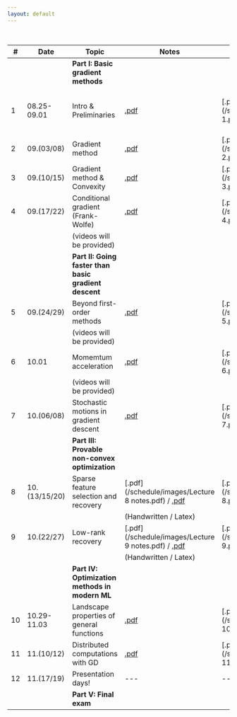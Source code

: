 ```yaml
---
layout: default
---
```


&nbsp;


| # | Date  | Topic  | Notes | Lecture | Notebook  |
|-|-|-|-|-|-|
| | | **Part I: Basic gradient methods** | | | |
| 1 | 08.25-09.01 | Intro & Preliminaries  | [.pdf](/schedule/images/chapter1.pdf) | [.pdf](/schedule/images/Lecture 1.pdf) | [.ipynb](/schedule/images/Chapter 1a.ipynb) [.ipynb](/schedule/images/Chapter 1b.ipynb)
| 2 | 09.(03/08) | Gradient method | [.pdf](/schedule/images/chapter2.pdf)  | [.pdf](/schedule/images/Lecture 2.pdf) | [.ipynb](/schedule/images/Chapter 2.ipynb) |
| 3 | 09.(10/15) | Gradient method & Convexity | [.pdf](/schedule/images/chapter3.pdf)  | [.pdf](/schedule/images/Lecture 3.pdf) | [.ipynb](/schedule/images/Chapter 3.ipynb) |
| 4 | 09.(17/22) | Conditional gradient (Frank-Wolfe) | [.pdf](/schedule/images/chapter4.pdf)  | [.pdf](/schedule/images/Lecture 4.pdf) | [.ipynb](/schedule/images/Chapter 4.ipynb) |
| | | (videos will be provided) |  | |  |
| | | **Part II: Going faster than basic gradient descent** | | | |
| 5 | 09.(24/29) | Beyond first-order methods | [.pdf](/schedule/images/chapter5.pdf)  | [.pdf](/schedule/images/Lecture 5.pdf) | [.ipynb](/schedule/images/Chapter 5.ipynb) |
| | | (videos will be provided) |  | |  |
| 6 | 10.01 | Momemtum acceleration | [.pdf](/schedule/images/chapter6.pdf)  | [.pdf](/schedule/images/Lecture 6.pdf) | [.ipynb](/schedule/images/Chapter 6.ipynb) |
| | | (videos will be provided) |  | |  |
| 7 | 10.(06/08) | Stochastic motions in gradient descent | [.pdf](/schedule/images/chapter7.pdf)  | [.pdf](/schedule/images/Lecture 7.pdf) | [.ipynb](/schedule/images/Chapter 7.ipynb) |
| | | **Part III: Provable non-convex optimization** | | | |
| 8 | 10.(13/15/20) | Sparse feature selection and recovery | [.pdf](/schedule/images/Lecture 8 notes.pdf) / [.pdf](/schedule/images/chapter8.pdf) | [.pdf](/schedule/images/Lecture 8.pdf) | [.ipynb](/schedule/images/Chapter 8.ipynb) |
|  |  | | (Handwritten / Latex) |  | |
| 9 | 10.(22/27) | Low-rank recovery | [.pdf](/schedule/images/Lecture 9 notes.pdf) / [.pdf](/schedule/images/chapter9.pdf) | [.pdf](/schedule/images/Lecture 9.pdf) | [.ipynb](/schedule/images/Chapter 9.ipynb) |
|  |  | | (Handwritten / Latex) |  | |
| | | **Part IV: Optimization methods in modern ML** | | | |
| 10 | 10.29-11.03 | Landscape properties of general functions | [.pdf](/schedule/images/chapter10.pdf)  | [.pdf](/schedule/images/Lecture 10.pdf) | --- |
| 11 | 11.(10/12) | Distributed computations with GD | [.pdf](/schedule/images/chapter11.pdf) | [.pdf](/schedule/images/Lecture 11.pdf) | --- |
| 12 | 11.(17/19) | Presentation days!  | ---  | ---  | --- |
| | | **Part V: Final exam** | | | |

&nbsp;
&nbsp;
